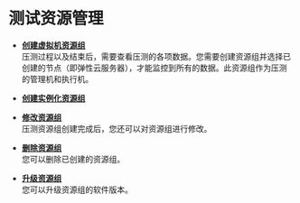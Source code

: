 # 测试资源管理<a name="cpts_01_0007"></a>

-   **[创建虚拟机资源组](创建虚拟机资源组.md)**  
压测过程以及结束后，需要查看压测的各项数据。您需要创建资源组并选择已创建的节点（即弹性云服务器），才能监控到所有的数据。此资源组作为压测的管理机和执行机。
-   **[创建实例化资源组](创建实例化资源组.md)**  

-   **[修改资源组](修改资源组.md)**  
压测资源组创建完成后，您还可以对资源组进行修改。
-   **[删除资源组](删除资源组.md)**  
您可以删除已创建的资源组。
-   **[升级资源组](升级资源组.md)**  
您可以升级资源组的软件版本。

